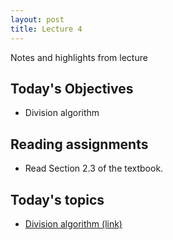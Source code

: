 ```yaml
---
layout: post
title: Lecture 4
---
```


Notes and highlights from lecture

## Today's Objectives

* Division algorithm

## Reading assignments

* Read Section 2.3 of the textbook.

## Today's topics
* <a target="_parent" href="https://wcasper.github.io/math430spring2023/topics/004-division-algorithm.html">Division algorithm (link)</a>


